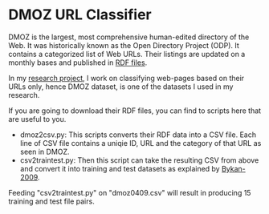 DMOZ URL Classifier
===================

DMOZ is the largest, most comprehensive human-edited directory of the Web. It was historically known as the Open Directory Project (ODP). It contains a categorized list of Web URLs. Their listings are updated on a monthly bases and published in [RDF files](http://rdf.dmoz.org/rdf/).

In my [research project](http://tarekamr.appspot.com/msc/presentation), I work on classifying web-pages based on their URLs only, hence DMOZ dataset, is one of the datasets I used in my research. 

If you are going to download their RDF files, you can find to scripts here that are useful to you.

* dmoz2csv.py: This scripts converts their RDF data into a CSV file. Each line of CSV file contains a uniqie ID, URL and the category of that URL as seen in DMOZ.
* csv2traintest.py: Then this script can take the resulting CSV from above and convert it into training and test datasets as explained by [Bykan-2009](http://dl.acm.org/citation.cfm?id=1526880).

Feeding "csv2traintest.py" on "dmoz0409.csv" will result in producing 15 training and test file pairs.
